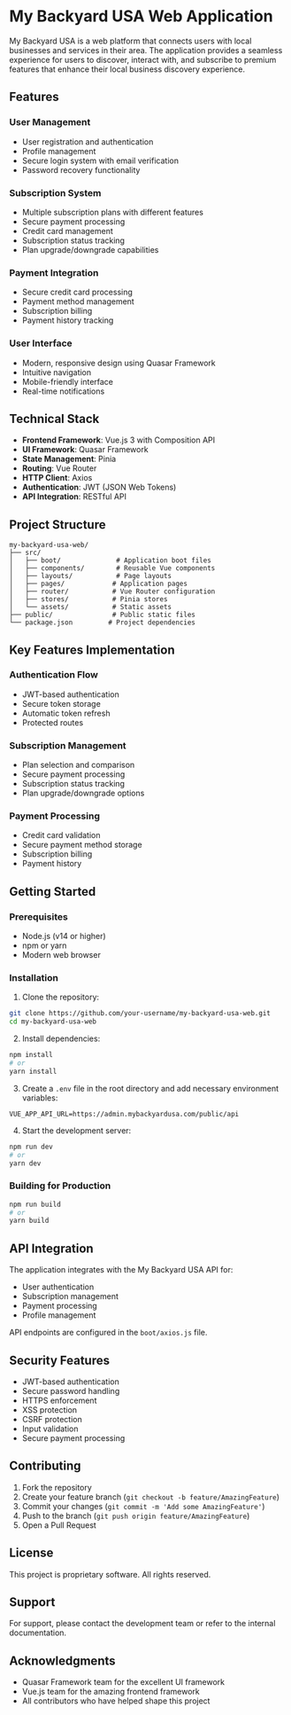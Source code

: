 # My Backyard USA Web Application

My Backyard USA is a web platform that connects users with local businesses and services in their area. The application provides a seamless experience for users to discover, interact with, and subscribe to premium features that enhance their local business discovery experience.

## Features

### User Management

- User registration and authentication
- Profile management
- Secure login system with email verification
- Password recovery functionality

### Subscription System

- Multiple subscription plans with different features
- Secure payment processing
- Credit card management
- Subscription status tracking
- Plan upgrade/downgrade capabilities

### Payment Integration

- Secure credit card processing
- Payment method management
- Subscription billing
- Payment history tracking

### User Interface

- Modern, responsive design using Quasar Framework
- Intuitive navigation
- Mobile-friendly interface
- Real-time notifications

## Technical Stack

- **Frontend Framework**: Vue.js 3 with Composition API
- **UI Framework**: Quasar Framework
- **State Management**: Pinia
- **Routing**: Vue Router
- **HTTP Client**: Axios
- **Authentication**: JWT (JSON Web Tokens)
- **API Integration**: RESTful API

## Project Structure

```
my-backyard-usa-web/
├── src/
│   ├── boot/              # Application boot files
│   ├── components/        # Reusable Vue components
│   ├── layouts/           # Page layouts
│   ├── pages/            # Application pages
│   ├── router/           # Vue Router configuration
│   ├── stores/           # Pinia stores
│   └── assets/           # Static assets
├── public/               # Public static files
└── package.json         # Project dependencies
```

## Key Features Implementation

### Authentication Flow

- JWT-based authentication
- Secure token storage
- Automatic token refresh
- Protected routes

### Subscription Management

- Plan selection and comparison
- Secure payment processing
- Subscription status tracking
- Plan upgrade/downgrade options

### Payment Processing

- Credit card validation
- Secure payment method storage
- Subscription billing
- Payment history

## Getting Started

### Prerequisites

- Node.js (v14 or higher)
- npm or yarn
- Modern web browser

### Installation

1. Clone the repository:

```bash
git clone https://github.com/your-username/my-backyard-usa-web.git
cd my-backyard-usa-web
```

2. Install dependencies:

```bash
npm install
# or
yarn install
```

3. Create a `.env` file in the root directory and add necessary environment variables:

```env
VUE_APP_API_URL=https://admin.mybackyardusa.com/public/api
```

4. Start the development server:

```bash
npm run dev
# or
yarn dev
```

### Building for Production

```bash
npm run build
# or
yarn build
```

## API Integration

The application integrates with the My Backyard USA API for:

- User authentication
- Subscription management
- Payment processing
- Profile management

API endpoints are configured in the `boot/axios.js` file.

## Security Features

- JWT-based authentication
- Secure password handling
- HTTPS enforcement
- XSS protection
- CSRF protection
- Input validation
- Secure payment processing

## Contributing

1. Fork the repository
2. Create your feature branch (`git checkout -b feature/AmazingFeature`)
3. Commit your changes (`git commit -m 'Add some AmazingFeature'`)
4. Push to the branch (`git push origin feature/AmazingFeature`)
5. Open a Pull Request

## License

This project is proprietary software. All rights reserved.

## Support

For support, please contact the development team or refer to the internal documentation.

## Acknowledgments

- Quasar Framework team for the excellent UI framework
- Vue.js team for the amazing frontend framework
- All contributors who have helped shape this project
